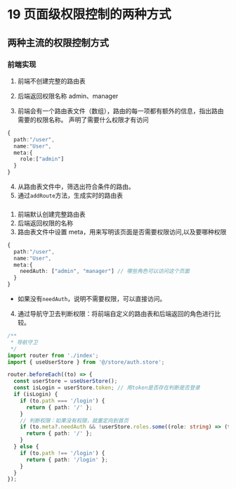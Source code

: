 # 19 页面级权限控制的两种方式

## 两种主流的权限控制方式

### 前端实现

1. 前端不创建完整的路由表

2. 后端返回权限名称 admin、manager

3. 前端会有一个路由表文件（数组），路由的每一项都有额外的信息，指出路由需要的权限名称。
   声明了需要什么权限才有访问

```ts
{
  path:"/user",
  name:"User",
  meta:{
    role:["admin"]
  }
}
```

4. 从路由表文件中，筛选出符合条件的路由。
5. 通过`addRoute`方法，生成实时的路由表

###

1. 前端默认创建完整路由表
2. 后端返回权限的名称
3. 路由表文件中设置 meta，用来写明该页面是否需要权限访问,以及要哪种权限

```ts
{
  path:"/user",
  name:"User",
  meta:{
    needAuth: ["admin", "manager"] // 哪些角色可以访问这个页面
  }
}
```

- 如果没有`needAuth`，说明不需要权限，可以直接访问。

4. 通过导航守卫去判断权限：将前端自定义的路由表和后端返回的角色进行比较。

```ts
/**
 * 导航守卫
 */
import router from './index';
import { useUserStore } from '@/store/auth.store';

router.beforeEach((to) => {
  const userStore = useUserStore();
  const isLogin = userStore.token; // 用token是否存在判断是否登录
  if (isLogin) {
    if (to.path === '/login') {
      return { path: '/' };
    }
    // 判断权限：如果没有权限，就重定向到首页
    if (to.meta?.needAuth && !userStore.roles.some((role: string) => (to.meta.needAuth as string[]).includes(role))) {
      return { path: '/' };
    }
  } else {
    if (to.path !== '/login') {
      return { path: '/login' };
    }
  }
});
```

